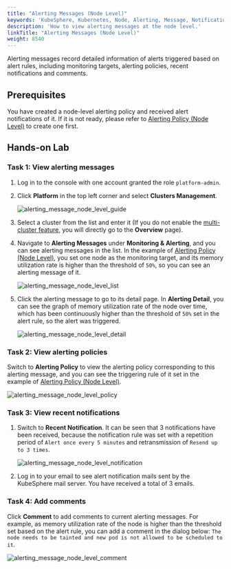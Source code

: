 ```yaml
---
title: "Alerting Messages (Node Level)"
keywords: 'KubeSphere, Kubernetes, Node, Alerting, Message, Notification'
description: 'How to view alerting messages at the node level.'
linkTitle: "Alerting Messages (Node Level)"
weight: 8540
---
```


Alerting messages record detailed information of alerts triggered based on alert rules, including monitoring targets, alerting policies, recent notifications and comments.

## Prerequisites

You have created a node-level alerting policy and received alert notifications of it. If it is not ready, please refer to [Alerting Policy (Node Level)](../alerting-policy/) to create one first.

## Hands-on Lab

### Task 1: View alerting messages

1. Log in to the console with one account granted the role `platform-admin`.

2. Click **Platform** in the top left corner and select **Clusters Management**.

    ![alerting_message_node_level_guide](/images/docs/alerting/alerting_message_node_level_guide.png)

3. Select a cluster from the list and enter it (If you do not enable the [multi-cluster feature](../../../multicluster-management/), you will directly go to the **Overview** page).

4. Navigate to **Alerting Messages** under **Monitoring & Alerting**, and you can see alerting messages in the list. In the example of [Alerting Policy (Node Level)](../alerting-policy/), you set one node as the monitoring target, and its memory utilization rate is higher than the threshold of `50%`, so you can see an alerting message of it.

    ![alerting_message_node_level_list](/images/docs/alerting/alerting_message_node_level_list.png)

5. Click the alerting message to go to its detail page. In **Alerting Detail**, you can see the graph of memory utilization rate of the node over time, which has been continuously higher than the threshold of `50%` set in the alert rule, so the alert was triggered.

    ![alerting_message_node_level_detail](/images/docs/alerting/alerting_message_node_level_detail.png)

### Task 2: View alerting policies

Switch to **Alerting Policy** to view the alerting policy corresponding to this alerting message, and you can see the triggering rule of it set in the example of [Alerting Policy (Node Level)](../alerting-policy/).

![alerting_message_node_level_policy](/images/docs/alerting/alerting_message_node_level_policy.png)

### Task 3: View recent notifications

1. Switch to **Recent Notification**. It can be seen that 3 notifications have been received, because the notification rule was set with a repetition period of `Alert once every 5 minutes` and retransmission of `Resend up to 3 times`.

    ![alerting_message_node_level_notification](/images/docs/alerting/alerting_message_node_level_notification.png)

2. Log in to your email to see alert notification mails sent by the KubeSphere mail server. You have received a total of 3 emails.

### Task 4: Add comments

Click **Comment** to add comments to current alerting messages. For example, as memory utilization rate of the node is higher than the threshold set based on the alert rule, you can add a comment in the dialog below: `The node needs to be tainted and new pod is not allowed to be scheduled to it`.

![alerting_message_node_level_comment](/images/docs/alerting/alerting_message_node_level_comment.png)
